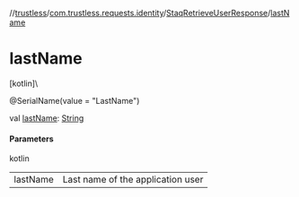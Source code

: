 //[trustless](../../../index.md)/[com.trustless.requests.identity](../index.md)/[StaqRetrieveUserResponse](index.md)/[lastName](last-name.md)

# lastName

[kotlin]\

@SerialName(value = &quot;LastName&quot;)

val [lastName](last-name.md): [String](https://kotlinlang.org/api/latest/jvm/stdlib/kotlin/-string/index.html)

#### Parameters

kotlin

| | |
|---|---|
| lastName | Last name of the application user |

